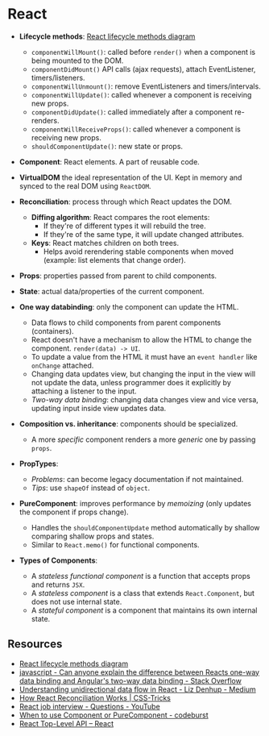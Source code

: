 # React

- **Lifecycle methods**:
  [React lifecycle methods diagram](http://projects.wojtekmaj.pl/react-lifecycle-methods-diagram/)

  - `componentWillMount()`: called before `render()` when a component is being mounted to the DOM.
  - `componentDidMount()` API calls (ajax requests), attach EventListener, timers/listeners.
  - `componentWillUnmount()`: remove EventListeners and timers/intervals.
  - `componentWillUpdate()`: called whenever a component is receiving new props.
  - `componentDidUpdate()`: called immediately after a component re-renders.
  - `componentWillReceiveProps()`: called whenever a component is receiving new props.
  - `shouldComponentUpdate()`: new state or props.

- **Component**: React elements. A part of reusable code.

- **VirtualDOM** the ideal representation of the UI. Kept in memory and synced to the real DOM using
  `ReactDOM`.
- **Reconciliation**: process through which React updates the DOM.

  - **Diffing algorithm**: React compares the root elements:
    - If they're of different types it will rebuild the tree.
    - If they're of the same type, it will update changed attributes.
  - **Keys**: React matches children on both trees.
    - Helps avoid rerendering stable components when moved (example: list elements that change
      order).

- **Props**: properties passed from parent to child components.
- **State**: actual data/properties of the current component.

- **One way databinding**: only the component can update the HTML.

  - Data flows to child components from parent components (containers).
  - React doesn't have a mechanism to allow the HTML to change the component. `render(data) -> UI`.
  - To update a value from the HTML it must have an `event handler` like `onChange` attached.
  - Changing data updates view, but changing the input in the view will not update the data, unless
    programmer does it explicitly by attaching a listener to the input.
  - _Two-way data binding_: changing data changes view and vice versa, updating input inside view
    updates data.

- **Composition vs. inheritance**: components should be specialized.

  - A more _specific_ component renders a more _generic_ one by passing `props`.

- **PropTypes**:

  - _Problems_: can become legacy documentation if not maintained.
  - _Tips_: use `shapeOf` instead of `object`.

- **PureComponent**: improves performance by _memoizing_ (only updates the component if props
  change).

  - Handles the `shouldComponentUpdate` method automatically by shallow comparing shallow props and
    states.
  - Similar to `React.memo()` for functional components.

- **Types of Components**:
  - A _stateless functional component_ is a function that accepts props and returns `JSX`.
  - A _stateless component_ is a class that extends `React.Component`, but does not use internal
    state.
  - A _stateful component_ is a component that maintains its own internal state.

## Resources

- [React lifecycle methods diagram](http://projects.wojtekmaj.pl/react-lifecycle-methods-diagram/)
- [javascript - Can anyone explain the difference between Reacts one-way data binding and Angular's two-way data binding - Stack Overflow](https://stackoverflow.com/questions/34519889/can-anyone-explain-the-difference-between-reacts-one-way-data-binding-and-angula)
- [Understanding unidirectional data flow in React - Liz Denhup - Medium](https://medium.com/@lizdenhup/understanding-unidirectional-data-flow-in-react-3e3524c09d8e)
- [How React Reconciliation Works | CSS-Tricks](https://css-tricks.com/how-react-reconciliation-works/)
- [React job interview - Questions - YouTube](https://www.youtube.com/watch?v=nRI0dn6GTj8)
- [When to use Component or PureComponent - codeburst](https://codeburst.io/when-to-use-component-or-purecomponent-a60cfad01a81)
- [React Top-Level API – React](https://reactjs.org/docs/react-api.html#reactpurecomponent)
